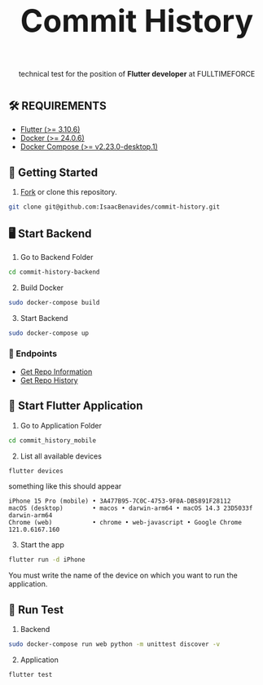 <div align="center" style="margin-bottom:40px;">
<h3 style="font-size:60px">Commit History</h2>
<p>technical test for the position of <strong>Flutter developer</strong> at FULLTIMEFORCE</p>
</div>

## 🛠️ REQUIREMENTS

- [Flutter (>= 3.10.6)](https://flutter.dev/)
- [Docker (>= 24.0.6)](https://www.docker.com/products/docker-desktop/)
- [Docker Compose (>= v2.23.0-desktop.1)](https://www.docker.com/products/docker-desktop/)

## 🚀 Getting Started

1. [Fork](https://github.com/IsaacBenavides/commit-history) or clone this repository.

```bash
git clone git@github.com:IsaacBenavides/commit-history.git
```

## 🖥️ Start Backend

1. Go to Backend Folder

```bash
cd commit-history-backend
```

2. Build Docker

```bash
sudo docker-compose build
```

3. Start Backend

```bash
sudo docker-compose up
```

### 🔗 Endpoints

- [Get Repo Information](http://localhost:5001/api/v1/repo-info/)
- [Get Repo History](http://localhost:5001/api/v1/repo-history/?repo=commit-history)

## 📱 Start Flutter Application

1. Go to Application Folder

```bash
cd commit_history_mobile
```

2. List all available devices

```bash
flutter devices
```

something like this should appear

```
iPhone 15 Pro (mobile) • 3A477B95-7C0C-4753-9F0A-DB5891F28112
macOS (desktop)        • macos • darwin-arm64 • macOS 14.3 23D5033f darwin-arm64
Chrome (web)           • chrome • web-javascript • Google Chrome 121.0.6167.160
```

3. Start the app

```bash
flutter run -d iPhone
```

You must write the name of the device on which you want to run the application.

## 🧪 Run Test

1. Backend

```bash
sudo docker-compose run web python -m unittest discover -v
```

2. Application

```bash
flutter test
```
